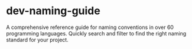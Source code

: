 # dev-naming-guide
A comprehensive reference guide for naming conventions in over 60 programming languages.
Quickly search and filter to find the right naming standard for your project.
